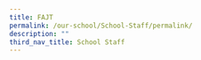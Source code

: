 ```yaml
---
title: FAJT
permalink: /our-school/School-Staff/permalink/
description: ""
third_nav_title: School Staff
---
```

